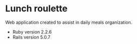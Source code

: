 # Lunch roulette

Web application created to assist in daily meals organization.   


* Ruby version 2.2.6
* Rails version 5.0.7

